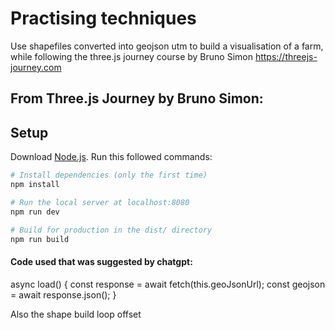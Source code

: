 # Practising techniques 
Use shapefiles converted into geojson utm to build a visualisation of a farm, while following the three.js journey course by Bruno Simon 
https://threejs-journey.com


## From Three.js Journey by Bruno Simon:

## Setup
Download [Node.js](https://nodejs.org/en/download/).
Run this followed commands:

``` bash
# Install dependencies (only the first time)
npm install

# Run the local server at localhost:8080
npm run dev

# Build for production in the dist/ directory
npm run build
```


#### Code used that was suggested by chatgpt:
  async load() {
    const response = await fetch(this.geoJsonUrl);
    const geojson = await response.json();
  }

  Also the shape build loop offset

    

